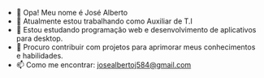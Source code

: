 - 👋 Opa! Meu nome é José Alberto 
- 🔭 Atualmente estou trabalhando como Auxiliar de T.I 
- 🌱 Estou estudando programação web e desenvolvimento de aplicativos para desktop.
- 👯 Procuro contribuir com projetos para aprimorar meus conhecimentos e habilidades.
- 📫 Como me encontrar: josealbertoj584@gmail.com




